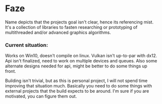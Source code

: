 # Faze
Name depicts that the projects goal isn't clear, hence its referencing mist.
It's a collection of libraries to fasten researching or prototyping of multithreaded and/or advanced graphics algorithms.

### Current situation:
Works on Win10, doesn't compile on linux.
Vulkan isn't up-to-par with dx12.
Api isn't finalized, need to work on multiple devices and queues.
Also some alternate designs needed for api, might be better to do some things up front.

Building isn't trivial, but as this is personal project, I will not spend time improving that situation much. Basically you need to do some things with external projects that the build expects to be around.
I'm sure if you are motivated, you can figure them out.
